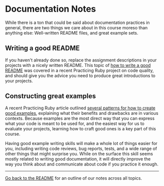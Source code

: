 # Documentation Notes

While there is a ton that could be said about documentation practices in general, there are two things we care about in this course moreso than anything else:  Well-written README files, and great example sets.

## Writing a good README

If you haven't already done so, replace the assignment descriptions in your projects with a nicely written README. This topic of [how to write a good README](https://github.com/elm-city-craftworks/code_quality/wiki/Understandability) was covered in a recent Practicing Ruby project on code quality, and should give you the advice you need to produce great introductions to your projects.

## Constructing great examples

A recent Practicing Ruby article outlined [several patterns for how to create good examples]((http://practicingruby.com/articles/shared/zbffwcmcltkw)), explaining what their benefits and drawbacks are in various contexts. Because examples are the most direct way that you can express what your code is meant to be used for, and the easiest way for us to evaluate your projects, learning how to craft good ones is a key part of this course.

Having good example writing skills will make a whole lot of things easier for you, including writing code reviews, bug reports, tests, and a wide range of other things that might surprise you. While on the surface this skill seems mostly related to writing good documentation, it will directly improve the way you think about and communicate about code if you practice it enough.

<hr/>

[Go back to the
README](https://github.com/mendicant-university/s10-notes/blob/master/README.md)
for an outline of our notes across all topics.
